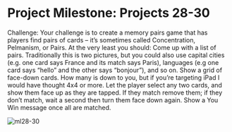 # Project Milestone: Projects 28-30

Challenge:
Your challenge is to create a memory pairs game that has players find pairs of cards – it’s sometimes called Concentration, Pelmanism, or Pairs. At the very least you should:
Come up with a list of pairs. Traditionally this is two pictures, but you could also use capital cities (e.g. one card says France and its match says Paris), languages (e.g one card says “hello” and the other says “bonjour”), and so on.
Show a grid of face-down cards. How many is down to you, but if you’re targeting iPad I would have thought 4x4 or more.
Let the player select any two cards, and show them face up as they are tapped.
If they match remove them; if they don’t match, wait a second then turn them face down again.
Show a You Win message once all are matched.

![ml28-30](https://user-images.githubusercontent.com/30910230/63575034-c5bdf080-c591-11e9-8a99-d903454ca311.gif)
